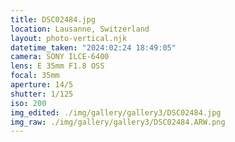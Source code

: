 ```yaml
---
title: DSC02484.jpg
location: Lausanne, Switzerland
layout: photo-vertical.njk
datetime_taken: "2024:02:24 18:49:05"
camera: SONY ILCE-6400
lens: E 35mm F1.8 OSS
focal: 35mm
aperture: 14/5
shutter: 1/125
iso: 200
img_edited: ./img/gallery/gallery3/DSC02484.jpg
img_raw: ./img/gallery/gallery3/DSC02484.ARW.png
---
```

